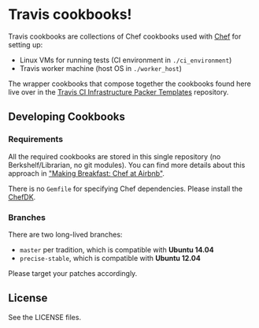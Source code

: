 # Travis cookbooks!

Travis cookbooks are collections of Chef cookbooks used with
[Chef](https://www.chef.io/) for setting up:

 * Linux VMs for running tests (CI environment in `./ci_environment`)
 * Travis worker machine (host OS in `./worker_host`)

The wrapper cookbooks that compose together the cookbooks found here live over
in the [Travis CI Infrastructure Packer
Templates](https://github.com/travis-infrastructure/packer-templates)
repository.

## Developing Cookbooks

### Requirements

All the required cookbooks are stored in this single repository (no
Berkshelf/Librarian, no git modules). You can find more details about this
approach in ["Making Breakfast: Chef at
Airbnb"](http://nerds.airbnb.com/making-breakfast-chef-airbnb/).

There is no `Gemfile` for specifying Chef dependencies.  Please install the
[ChefDK](https://downloads.chef.io/chef-dk/).

### Branches

There are two long-lived branches:

- `master` per tradition, which is compatible with **Ubuntu 14.04**
- `precise-stable`, which is compatible with **Ubuntu 12.04**

Please target your patches accordingly.

## License

See the LICENSE files.
